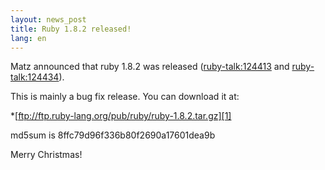 ```yaml
---
layout: news_post
title: Ruby 1.8.2 released!
lang: en
---
```


Matz announced that ruby 1.8.2 was released
([ruby-talk:124413](ruby-talk:124413) and
[ruby-talk:124434](ruby-talk:124434)).

This is mainly a bug fix release. You can download it at:

\*[ftp://ftp.ruby-lang.org/pub/ruby/ruby-1.8.2.tar.gz][1]

md5sum is 8ffc79d96f336b80f2690a17601dea9b

Merry Christmas!

[1]: ftp://ftp.ruby-lang.org/pub/ruby/ruby-1.8.2.tar.gz 
